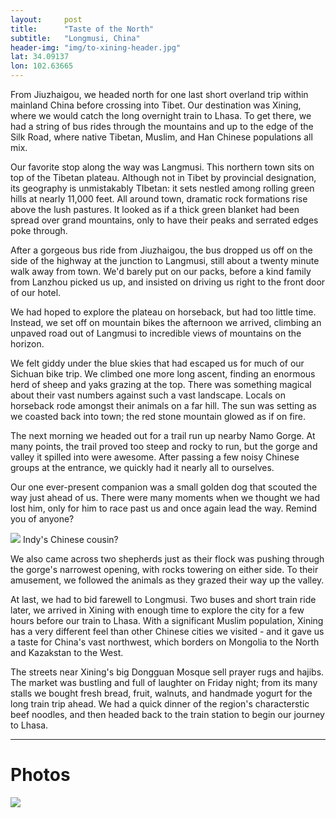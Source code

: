 ```yaml
---
layout: 	post
title:  	"Taste of the North"
subtitle:   "Longmusi, China"
header-img: "img/to-xining-header.jpg"
lat: 34.09137
lon: 102.63665
---
```


From Jiuzhaigou, we headed north for one last short overland trip within mainland China before crossing into Tibet. Our destination was Xining, where we would catch the long overnight train to Lhasa. To get there, we had a string of bus rides through the mountains and up to the edge of the Silk Road, where native Tibetan, Muslim, and Han Chinese populations all mix.

Our favorite stop along the way was Langmusi. This northern town sits on top of the Tibetan plateau. Although not in Tibet by provincial designation, its geography is unmistakably TIbetan: it sets nestled among rolling green hills at nearly 11,000 feet. All around town, dramatic rock formations rise above the lush pastures. It looked as if a thick green blanket had been spread over grand mountains, only to have their peaks and serrated edges poke through. 

After a gorgeous bus ride from Jiuzhaigou, the bus dropped us off on the side of the highway at the junction to Langmusi, still about a twenty minute walk away from town. We'd barely put on our packs, before a kind family from Lanzhou picked us up, and insisted on driving us right to the front door of our hotel. 

We had hoped to explore the plateau on horseback, but had too little time. Instead, we set off on mountain bikes the afternoon we arrived, climbing an unpaved road out of Langmusi to incredible views of mountains on the horizon. 

We felt giddy under the blue skies that had escaped us for much of our Sichuan bike trip. We climbed one more long ascent, finding an enormous herd of sheep and yaks grazing at the top. There was something magical about their vast numbers against such a vast landscape. Locals on horseback rode amongst their animals on a far hill. The sun was setting as we coasted back into town; the red stone mountain glowed as if on fire.

The next morning we headed out for a trail run up nearby Namo Gorge. At many points, the trail proved too steep and rocky to run, but the gorge and valley it spilled into were awesome. After passing a few noisy Chinese groups at the entrance, we quickly had it nearly all to ourselves. 

Our one ever-present companion was a small golden dog that scouted the way just ahead of us. There were many moments when we thought we had lost him, only for him to race past us and once again lead the way. Remind you of anyone? 

<img src="{{ site.baseurl }}/img/to-xining-dog.jpg">
<span class="caption text-muted">Indy's Chinese cousin?</span> 

We also came across two shepherds just as their flock was pushing through the gorge's narrowest opening, with rocks towering on either side. To their amusement, we followed the animals as they grazed their way up the valley. 

At last, we had to bid farewell to Longmusi. Two buses and short train ride later, we arrived in Xining with enough time to explore the city for a few hours before our train to Lhasa. With a significant Muslim population, Xining has a very different feel than other Chinese cities we visited - and it gave us a taste for China's vast northwest, which borders on Mongolia to the North and Kazakstan to the West.

The streets near Xining's big Dongguan Mosque sell prayer rugs and hajibs. The market was bustling and full of laughter on Friday night; from its many stalls we bought fresh bread, fruit, walnuts, and handmade yogurt for the long train trip ahead. We had a quick dinner of the region's characterstic beef noodles, and then headed back to the train station to begin our journey to Lhasa.

---

# Photos 

<img src="{{ site.baseurl }}/img/to-xining-collage.jpg">




